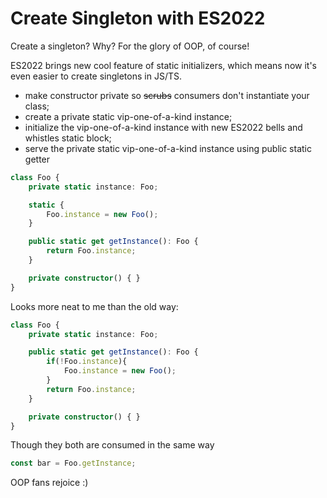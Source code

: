 # Create Singleton with ES2022

Create a singleton? Why? For the glory of OOP, of course!

ES2022 brings new cool feature of static initializers, which means now it's even easier to create
singletons in JS/TS.

- make constructor private so ~~scrubs~~ consumers don't instantiate your class;
- create a private static vip-one-of-a-kind instance;
- initialize the vip-one-of-a-kind instance with new ES2022 bells and whistles static block;
- serve the private static vip-one-of-a-kind instance using public static getter

```typescript
class Foo {
    private static instance: Foo;

    static {
        Foo.instance = new Foo();
    }

    public static get getInstance(): Foo {
        return Foo.instance;
    }

    private constructor() { }
}
```

Looks more neat to me than the old way:

```typescript
class Foo {
    private static instance: Foo;

    public static get getInstance(): Foo {
        if(!Foo.instance){
            Foo.instance = new Foo();
        }
        return Foo.instance;
    }

    private constructor() { }
}
```

Though they both are consumed in the same way
```typescript
const bar = Foo.getInstance;
```

OOP fans rejoice :)